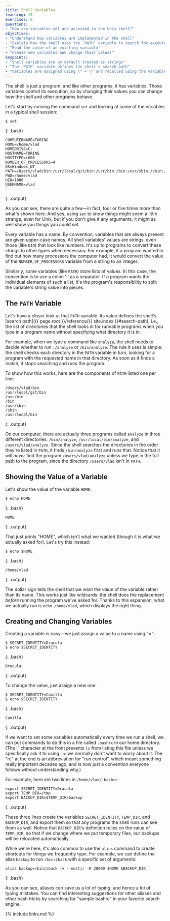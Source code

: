 ```yaml
---
title: Shell Variables
teaching: 15
exercises: 0
questions:
- "How are variables set and accessed in the Unix shell?"
objectives:
- "Understand how variables are implemented in the shell"
- "Explain how the shell uses the `PATH` variable to search for executables"
- "Read the value of an existing variable"
- "Create new variables and change their values"
keypoints:
- "Shell variables are by default treated as strings"
- "The `PATH` variable defines the shell's search path"
- "Variables are assigned using \"`=`\" and recalled using the variable's name prefixed by \"`$`\""
---
```


The shell is just a program, and like other programs, it has variables.
Those variables control its execution,
so by changing their values
you can change how the shell and other programs behave.

Let's start by running the command `set` and looking at some of the variables in a typical shell session:

~~~
$ set
~~~
{: .bash}

~~~
COMPUTERNAME=TURING
HOME=/home/vlad
HOMEDRIVE=C:
HOSTNAME=TURING
HOSTTYPE=i686
NUMBER_OF_PROCESSORS=4
OS=Windows_NT
PATH=/Users/vlad/bin:/usr/local/git/bin:/usr/bin:/bin:/usr/sbin:/sbin:/usr/local/bin
PWD=/home/vlad
UID=1000
USERNAME=vlad
...
~~~
{: .output}

As you can see, there are quite a few&mdash;in fact, four or five times more than what's shown here.
And yes,
using `set` to *show* things might seem a little strange,
even for Unix,
but if you don't give it any arguments,
it might as well show you things you *could* set.

Every variable has a name.
By convention, variables that are always present are given upper-case names.
All shell variables' values are strings, even those (like `UID`) that look like numbers.
It's up to programs to convert these strings to other types when necessary.
For example, if a program wanted to find out how many processors the computer had,
it would convert the value of the `NUMBER_OF_PROCESSORS` variable from a string to an integer.

Similarly, some variables (like `PATH`) store lists of values.
In this case, the convention is to use a colon ':' as a separator.
If a program wants the individual elements of such a list,
it's the program's responsibility to split the variable's string value into pieces.

## The `PATH` Variable

Let's have a closer look at that `PATH` variable.
Its value defines the shell's [search path]({{ page.root }}/reference/{{ site.index }}#search-path),
i.e., the list of directories that the shell looks in for runnable programs
when you type in a program name without specifying what directory it is in.

For example,
when we type a command like `analyze`,
the shell needs to decide whether to run `./analyze` or `/bin/analyze`.
The rule it uses is simple:
the shell checks each directory in the `PATH` variable in turn,
looking for a program with the requested name in that directory.
As soon as it finds a match, it stops searching and runs the program.

To show how this works,
here are the components of `PATH` listed one per line:

~~~
/Users/vlad/bin
/usr/local/git/bin
/usr/bin
/bin
/usr/sbin
/sbin
/usr/local/bin
~~~
{: .output}

On our computer,
there are actually three programs called `analyze`
in three different directories:
`/bin/analyze`,
`/usr/local/bin/analyze`,
and `/users/vlad/analyze`.
Since the shell searches the directories in the order they're listed in `PATH`,
it finds `/bin/analyze` first and runs that.
Notice that it will *never* find the program `/users/vlad/analyze`
unless we type in the full path to the program,
since the directory `/users/vlad` isn't in `PATH`.

## Showing the Value of a Variable

Let's show the value of the variable `HOME`:

~~~
$ echo HOME
~~~
{: .bash}

~~~
HOME
~~~
{: .output}

That just prints "HOME", which isn't what we wanted
(though it is what we actually asked for).
Let's try this instead:

~~~
$ echo $HOME
~~~
{: .bash}

~~~
/home/vlad
~~~
{: .output}

The dollar sign tells the shell that we want the *value* of the variable
rather than its name.
This works just like wildcards:
the shell does the replacement *before* running the program we've asked for.
Thanks to this expansion, what we actually run is `echo /home/vlad`,
which displays the right thing.

## Creating and Changing Variables

Creating a variable is easy&mdash;we just assign a value to a name using "=":

~~~
$ SECRET_IDENTITY=Dracula
$ echo $SECRET_IDENTITY
~~~
{: .bash}

~~~
Dracula
~~~
{: .output}

To change the value, just assign a new one:

~~~
$ SECRET_IDENTITY=Camilla
$ echo $SECRET_IDENTITY
~~~
{: .bash}

~~~
Camilla
~~~
{: .output}

If we want to set some variables automatically every time we run a shell,
we can put commands to do this in a file called `.bashrc` in our home directory.
(The '.' character at the front prevents `ls` from listing this file
unless we specifically ask it to using `-a`:
we normally don't want to worry about it.
The "rc" at the end is an abbreviation for "run control",
which meant something really important decades ago,
and is now just a convention everyone follows without understanding why.)

For example,
here are two lines in `/home/vlad/.bashrc`:

~~~
export SECRET_IDENTITY=Dracula
export TEMP_DIR=/tmp
export BACKUP_DIR=$TEMP_DIR/backup
~~~
{: .output}

These three lines create the variables `SECRET_IDENTITY`,
`TEMP_DIR`,
and `BACKUP_DIR`,
and export them so that any programs the shell runs can see them as well.
Notice that `BACKUP_DIR`'s definition relies on the value of `TEMP_DIR`,
so that if we change where we put temporary files,
our backups will be relocated automatically.

While we're here,
it's also common to use the `alias` command to create shortcuts for things we frequently type.
For example, we can define the alias `backup`
to run `/bin/zback` with a specific set of arguments:

~~~
alias backup=/bin/zback -v --nostir -R 20000 $HOME $BACKUP_DIR
~~~
{: .bash}

As you can see,
aliases can save us a lot of typing, and hence a lot of typing mistakes.
You can find interesting suggestions for other aliases
and other bash tricks by searching for "sample bashrc"
in your favorite search engine.

{% include links.md %}
